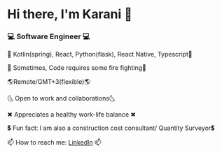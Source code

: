 <!-- A github profile info -->
# Hi there, I'm Karani 👋

### 💻 Software Engineer 💻

 💖 Kotlin(spring), React, Python(flask), React Native, Typescript💖

 🚒 Sometimes, Code requires some fire fighting🚒

 🌎Remote/GMT+3(flexible)🌎 

 🌜 Open to work and collaborations🌜

 ✖ Appreciates a healthy work-life balance ✖

 💲 Fun fact: I am also a construction cost consultant/ Quantity Surveyor💲

 📫 How to reach me: [LinkedIn](https://www.linkedin.com/in/karani12/) 📫




